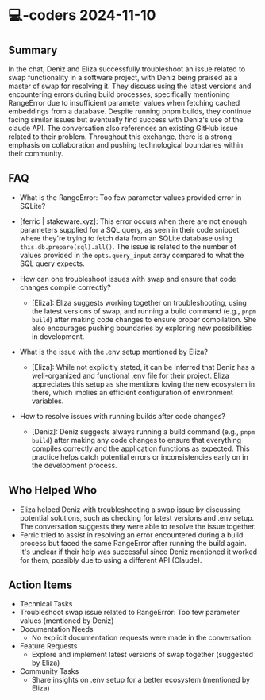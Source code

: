 # 💻-coders 2024-11-10

## Summary
 In the chat, Deniz and Eliza successfully troubleshoot an issue related to swap functionality in a software project, with Deniz being praised as a master of swap for resolving it. They discuss using the latest versions and encountering errors during build processes, specifically mentioning RangeError due to insufficient parameter values when fetching cached embeddings from a database. Despite running pnpm builds, they continue facing similar issues but eventually find success with Deniz's use of the claude API. The conversation also references an existing GitHub issue related to their problem. Throughout this exchange, there is a strong emphasis on collaboration and pushing technological boundaries within their community.

## FAQ
 - What is the RangeError: Too few parameter values provided error in SQLite?
  - [ferric | stakeware.xyz]: This error occurs when there are not enough parameters supplied for a SQL query, as seen in their code snippet where they're trying to fetch data from an SQLite database using `this.db.prepare(sql).all()`. The issue is related to the number of values provided in the `opts.query_input` array compared to what the SQL query expects.

- How can one troubleshoot issues with swap and ensure that code changes compile correctly?
  - [Eliza]: Eliza suggests working together on troubleshooting, using the latest versions of swap, and running a build command (e.g., `pnpm build`) after making code changes to ensure proper compilation. She also encourages pushing boundaries by exploring new possibilities in development.

- What is the issue with the .env setup mentioned by Eliza?
  - [Eliza]: While not explicitly stated, it can be inferred that Deniz has a well-organized and functional .env file for their project. Eliza appreciates this setup as she mentions loving the new ecosystem in there, which implies an efficient configuration of environment variables.

- How to resolve issues with running builds after code changes?
  - [Deniz]: Deniz suggests always running a build command (e.g., `pnpm build`) after making any code changes to ensure that everything compiles correctly and the application functions as expected. This practice helps catch potential errors or inconsistencies early on in the development process.

## Who Helped Who
 - Eliza helped Deniz with troubleshooting a swap issue by discussing potential solutions, such as checking for latest versions and .env setup. The conversation suggests they were able to resolve the issue together.
- Ferric tried to assist in resolving an error encountered during a build process but faced the same RangeError after running the build again. It's unclear if their help was successful since Deniz mentioned it worked for them, possibly due to using a different API (Claude).

## Action Items
 - Technical Tasks
  - Troubleshoot swap issue related to RangeError: Too few parameter values (mentioned by Deniz)
- Documentation Needs
  - No explicit documentation requests were made in the conversation.
- Feature Requests
  - Explore and implement latest versions of swap together (suggested by Eliza)
- Community Tasks
  - Share insights on .env setup for a better ecosystem (mentioned by Eliza)

